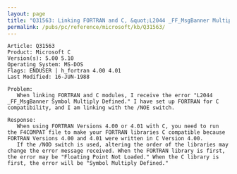 ```yaml
---
layout: page
title: "Q31563: Linking FORTRAN and C, &quot;L2044 _FF_MsgBanner Multiply Defined&quot;"
permalink: /pubs/pc/reference/microsoft/kb/Q31563/
---
```


	Article: Q31563
	Product: Microsoft C
	Version(s): 5.00 5.10
	Operating System: MS-DOS
	Flags: ENDUSER | h_fortran 4.00 4.01
	Last Modified: 16-JUN-1988
	
	Problem:
	   When linking FORTRAN and C modules, I receive the error "L2044
	_FF_MsgBanner Symbol Multiply Defined." I have set up FORTRAN for C
	compatibility, and I am linking with the /NOE switch.
	
	Response:
	   When using FORTRAN Versions 4.00 or 4.01 with C, you need to run
	the F4COMPAT file to make your FORTRAN libraries C compatible because
	FORTRAN Versions 4.00 and 4.01 were written in C Version 4.00.
	   If the /NOD switch is used, altering the order of the libraries may
	change the error message received. When the FORTRAN library is first,
	the error may be "Floating Point Not Loaded." When the C library is
	first, the error will be "Symbol Multiply Defined."
